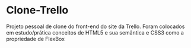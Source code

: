 # Clone-Trello
Projeto pessoal de clone do front-end do site da Trello. Foram colocados em estudo/prática conceitos de HTML5 e sua semântica e CSS3 como a propriedade de FlexBox
